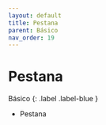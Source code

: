 ```yaml
---
layout: default
title: Pestana
parent: Básico
nav_order: 19
---
```


# Pestana

Básico
{: .label .label-blue }

- Pestana
